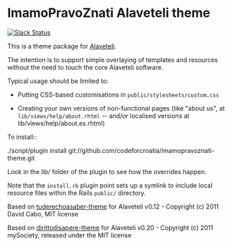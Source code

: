 ImamoPravoZnati Alaveteli theme
=========================

[![Slack Status](http://slackin.codeforcroatia.org/badge.svg)](http://codeforcroatia.org/slackin)

This is a theme package for [Alaveteli](https://github.com/codeforcroatia/alaveteli).

The intention is to support simple overlaying of templates and resources without the need to touch the core Alaveteli software.

Typical usage should be limited to:

 * Putting CSS-based customisations in `public/stylesheets/custom.css`

 * Creating your own versions of non-functional pages (like "about
   us", at `lib/views/help/about.rhtml` -- and/or localised versions at
   lib/views/help/about.es.rhtml)

To install::

  ./script/plugin install git://github.com/codeforcroatia/imamopravoznati-theme.git

Look in the lib/ folder of the plugin to see how the overrides happen.

Note that the `install.rb` plugin point sets up a symlink to include
local resource files within the Rails `public/` directory.


Based on [tuderechoasaber-theme](https://github.com/civio/tuderechoasaber-theme) for Alaveteli v0.12 - Copyright (c) 2011 David Cabo, MIT license

Based on [dirittodisapere-theme](https://github.com/mysociety/dirittodisapere-theme) for Alaveteli v0.20 - Copyright (c) 2011 mySociety, released under the MIT license
